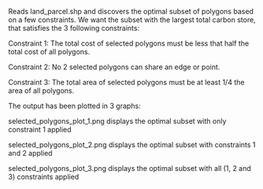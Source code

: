 
Reads land_parcel.shp and discovers the optimal subset of polygons based on a few constraints. We want the subset with the largest total carbon store, that satisfies the 3 following constraints:

Constraint 1: The total cost of selected polygons must be less that half the total cost of all polygons.

Constraint 2: No 2 selected polygons can share an edge or point.

Constraint 3: The total area of selected polygons must be at least 1/4 the area of all polygons.


The output has been plotted in 3 graphs:

selected_polygons_plot_1.png displays the optimal subset with only constraint 1 applied

selected_polygons_plot_2.png displays the optimal subset with constraints 1 and 2 applied

selected_polygons_plot_3.png displays the optimal subset with all (1, 2 and 3) constraints applied
